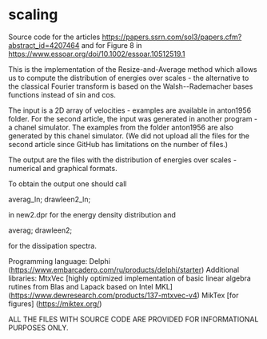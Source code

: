 # scaling
Source code for the articles
   https://papers.ssrn.com/sol3/papers.cfm?abstract_id=4207464
   and for Figure 8 in
   https://www.essoar.org/doi/10.1002/essoar.10512519.1 

This is the implementation of the Resize-and-Average method which allows
us to compute the distribution of energies over scales - the alternative to the
classical Fourier transform is based on the Walsh--Rademacher bases functions
instead of sin and cos.

The input is a 2D array of velocities - examples are available in anton1956 folder.
For the second article, the input was generated in another program - a chanel simulator.
The examples from the folder anton1956 are also generated by this chanel simulator.
(We did not upload all the files for the second article since GitHub has limitations on the number of files.) 

The output are the files with the distribution of energies over scales - numerical
and graphical formats.

To obtain the output one should call

averag_ln;
drawleen2_ln; 

in new2.dpr for the energy density distribution and

averag;
drawleen2;

for the dissipation spectra.

Programming language: Delphi   (https://www.embarcadero.com/ru/products/delphi/starter)
Additional libraries: MtxVec  [highly optimized implementation of basic linear
                              algebra rutines from Blas and Lapack based on Intel MKL]
                              (https://www.dewresearch.com/products/137-mtxvec-v4) 
                      MikTex  [for figures] (https://miktex.org/)


ALL THE FILES WITH SOURCE CODE ARE PROVIDED FOR INFORMATIONAL PURPOSES ONLY.



